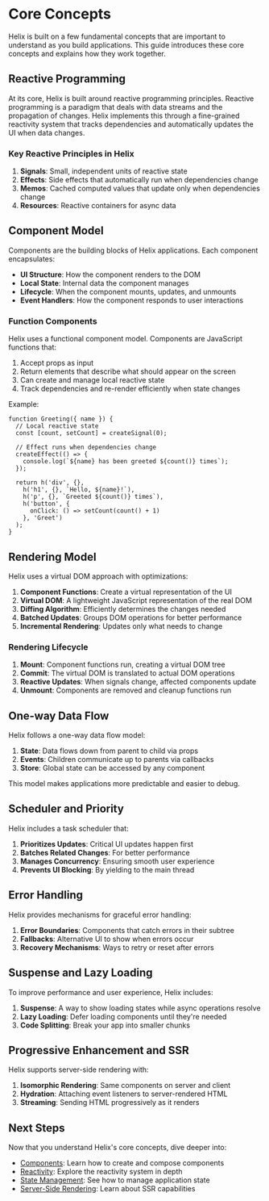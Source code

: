 # Core Concepts

Helix is built on a few fundamental concepts that are important to understand as you build applications. This guide introduces these core concepts and explains how they work together.

## Reactive Programming

At its core, Helix is built around reactive programming principles. Reactive programming is a paradigm that deals with data streams and the propagation of changes. Helix implements this through a fine-grained reactivity system that tracks dependencies and automatically updates the UI when data changes.

### Key Reactive Principles in Helix

1. **Signals**: Small, independent units of reactive state
2. **Effects**: Side effects that automatically run when dependencies change
3. **Memos**: Cached computed values that update only when dependencies change
4. **Resources**: Reactive containers for async data

## Component Model

Components are the building blocks of Helix applications. Each component encapsulates:

- **UI Structure**: How the component renders to the DOM
- **Local State**: Internal data the component manages
- **Lifecycle**: When the component mounts, updates, and unmounts
- **Event Handlers**: How the component responds to user interactions

### Function Components

Helix uses a functional component model. Components are JavaScript functions that:

1. Accept props as input
2. Return elements that describe what should appear on the screen
3. Can create and manage local reactive state
4. Track dependencies and re-render efficiently when state changes

Example:

```tsx
function Greeting({ name }) {
  // Local reactive state
  const [count, setCount] = createSignal(0);
  
  // Effect runs when dependencies change
  createEffect(() => {
    console.log(`${name} has been greeted ${count()} times`);
  });
  
  return h('div', {},
    h('h1', {}, `Hello, ${name}!`),
    h('p', {}, `Greeted ${count()} times`),
    h('button', { 
      onClick: () => setCount(count() + 1) 
    }, 'Greet')
  );
}
```

## Rendering Model

Helix uses a virtual DOM approach with optimizations:

1. **Component Functions**: Create a virtual representation of the UI
2. **Virtual DOM**: A lightweight JavaScript representation of the real DOM
3. **Diffing Algorithm**: Efficiently determines the changes needed
4. **Batched Updates**: Groups DOM operations for better performance
5. **Incremental Rendering**: Updates only what needs to change

### Rendering Lifecycle

1. **Mount**: Component functions run, creating a virtual DOM tree
2. **Commit**: The virtual DOM is translated to actual DOM operations
3. **Reactive Updates**: When signals change, affected components update
4. **Unmount**: Components are removed and cleanup functions run

## One-way Data Flow

Helix follows a one-way data flow model:

1. **State**: Data flows down from parent to child via props
2. **Events**: Children communicate up to parents via callbacks
3. **Store**: Global state can be accessed by any component

This model makes applications more predictable and easier to debug.

## Scheduler and Priority

Helix includes a task scheduler that:

1. **Prioritizes Updates**: Critical UI updates happen first
2. **Batches Related Changes**: For better performance
3. **Manages Concurrency**: Ensuring smooth user experience
4. **Prevents UI Blocking**: By yielding to the main thread

## Error Handling

Helix provides mechanisms for graceful error handling:

1. **Error Boundaries**: Components that catch errors in their subtree
2. **Fallbacks**: Alternative UI to show when errors occur
3. **Recovery Mechanisms**: Ways to retry or reset after errors

## Suspense and Lazy Loading

To improve performance and user experience, Helix includes:

1. **Suspense**: A way to show loading states while async operations resolve
2. **Lazy Loading**: Defer loading components until they're needed
3. **Code Splitting**: Break your app into smaller chunks

## Progressive Enhancement and SSR

Helix supports server-side rendering with:

1. **Isomorphic Rendering**: Same components on server and client
2. **Hydration**: Attaching event listeners to server-rendered HTML
3. **Streaming**: Sending HTML progressively as it renders

## Next Steps

Now that you understand Helix's core concepts, dive deeper into:

- [Components](components.md): Learn how to create and compose components
- [Reactivity](reactivity.md): Explore the reactivity system in depth
- [State Management](state.md): See how to manage application state
- [Server-Side Rendering](ssr.md): Learn about SSR capabilities
